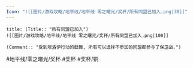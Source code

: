 ```yaml
---
Icon: "![[图片/游戏攻略/地平线/地平线 零之曙光/奖杯/所有同盟已加入.png|30]]"
---
```

```ad-common-bronze-trophy
title: (Title:: "所有同盟已加入")
![[图片/游戏攻略/地平线/地平线 零之曙光/奖杯/所有同盟已加入.png|100]]

(Comment:: "受到埃洛伊行动的鼓舞, 所有可以选择不参加的同盟都参与了保卫战.")
```

#地平线/零之曙光/奖杯 #奖杯 #奖杯/铜
